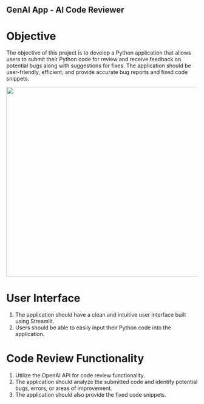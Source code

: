 ## GenAI App - AI Code Reviewer

# Objective

The objective of this project is to develop a Python application that allows users to submit their Python code for review and receive feedback on potential bugs along with suggestions for fixes. The application should be user-friendly, efficient, and provide accurate bug reports and fixed code snippets.

<p align="center">
  <img 
    src = "https://www.dropbox.com/scl/fi/57aikcm8q2qqowugomrx6/1713265055742.jpg?rlkey=zeb9vsr201b79koj9hynbv5r4&st=3xi8ajxy&dl=0" width="1200" height="500"/>
</p>

# User Interface

1. The application should have a clean and intuitive user interface built using Streamlit.
2. Users should be able to easily input their Python code into the application.

# Code Review Functionality

1. Utilize the OpenAI API for code review functionality.
2. The application should analyze the submitted code and identify potential bugs, errors, or areas of improvement.
3. The application should also provide the fixed code snippets.




